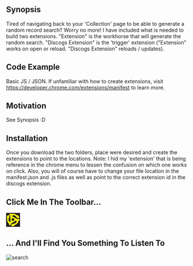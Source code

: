 ## Synopsis

Tired of navigating back to your 'Collection' page to be able to generate a random record search? Worry no more! I have included what is needed to build two extensions. "Extension" is the workhorse that will generate the random search. "Discogs Extension" is the 'trigger' extension ("Extension" works on open or reload. "Discogs Extension" reloads / updates).

## Code Example

Basic JS / JSON. If unfamiliar with how to create extensions, visit https://developer.chrome.com/extensions/manifest to learn more.

## Motivation

See Synopsis :D

## Installation

Once you download the two folders, place were desired and create the extensions to point to the locations. Note: I hid my 'extension' that is being reference in the chrome menu to lessen the confusion on which one works on click. Also, you will of course have to change your file location in the manifest.json and .js files as well as point to the correct extension id in the discogs extension.

## Click Me In The Toolbar...
![45](/extension/4538.png)
## ... And I'll Find You Something To Listen To
![search](http://67.media.tumblr.com/83b7e579c0dfc2b638c13fde663bf27f/tumblr_o0sc76F10x1v1z098o1_400.gif)

